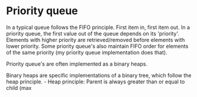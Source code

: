 # Priority queue
In a typical queue follows the FIFO principle. First item in, first item out.
In a priority queue, the first value out of the queue depends on its 
'priority'. Elements with higher priority are retrieved/removed before elements 
with lower priority. Some priority queue's also maintain FIFO order for 
elements of the same priority (my priority queue implementation does that).

Priority queue's are often implemented as a binary heaps. 

Binary heaps are specific implementations of a binary tree, which follow the 
heap principle. 
    - Heap principle: Parent is always greater than or equal to child (max 




